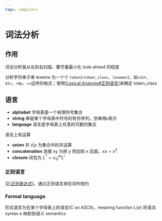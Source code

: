 ```yaml
---
tags: compilers
---
```

# 词法分析

## 作用

词法分析是从左到右扫描，要尽量最小化 look-ahead 的程度

分析字符串子串 lexeme 为一个个 `token`(`<token_class, lexeme>`)，如`<Int, 42>`，`<Op, =>`这样的格式；使用[[Lexical Analysis#正则语言]]来确定 token_class

## 语言

- **alphabet** 字母表是一个有限符号集合
- **string** 串是某个字母表中符号的有穷序列，空串用$\epsilon$表示
- **language** 语言是字母表上任意的可数的集合

语言上有运算

- **union** 并 $x|y$ 为集合中的并运算
- **concatenation** 连接 xy 为把 y 附加到 x 后面，$xx=x^2$
- **closure** 闭包为 $L^*=\cup_0^\infty L^i$

### 正则语言

见[[正则表达式]]，通过正则语言来给词作规约

### Formal language

形式语言为在某个字母表上的语言(C on ASCII)，meaning function $L(e)$ 将语法 syntax e 映射到语义 semantics

[//begin]: ../Lexical%20Analysis.md# "Autogenerated link references for markdown compatibility"
[#正则语言]: <../Lexical%20Analysis.md> "Lexical Analysis"
[正则表达式]: ../%E6%AD%A3%E5%88%99%E8%A1%A8%E8%BE%BE%E5%BC%8F.md "正则表达式"
[//end]: ../Lexical%20Analysis.md# "Autogenerated link references"

[//begin]: # "Autogenerated link references for markdown compatibility"
[Lexical Analysis#正则语言]: <Lexical Analysis.md> "词法分析"
[//end]: # "Autogenerated link references"
